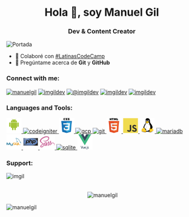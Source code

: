 <h1 align="center">Hola 👋, soy Manuel Gil</h1>
<h3 align="center">Dev & Content Creator</h3>

![Portada](https://user-images.githubusercontent.com/15136676/117588556-a4948f00-b0e9-11eb-9625-8d2ff513baf9.png)

- 🔭 Colaboré con [#LatinasCodeCamp](https://twitter.com/search?q=%23LatinasCodeCamp)
- 💬 Pregúntame acerca de **Git** y **GitHub**

<h3 align="left">Connect with me:</h3>
<p align="left">
<a href="https://github.com/manuelgil" target="blank"><img align="center" src="https://cdn.jsdelivr.net/npm/simple-icons@3.0.1/icons/github.svg" alt="manuelgil" height="30" width="40" /></a>
<a href="https://twitter.com/imgildev" target="blank"><img align="center" src="https://cdn.jsdelivr.net/npm/simple-icons@3.0.1/icons/twitter.svg" alt="imgildev" height="30" width="40" /></a>
<a href="https://medium.com/@imgildev" target="blank"><img align="center" src="https://cdn.jsdelivr.net/npm/simple-icons@3.0.1/icons/medium.svg" alt="@imgildev" height="30" width="40" /></a>
<a href="https://www.youtube.com/c/imgildev" target="blank"><img align="center" src="https://cdn.jsdelivr.net/npm/simple-icons@3.0.1/icons/youtube.svg" alt="imgildev" height="30" width="40" /></a>
<a href="https://www.twitch.tv/imgildev" target="blank"><img align="center" src="https://cdn.jsdelivr.net/npm/simple-icons@3.0.1/icons/twitch.svg" alt="imgildev" height="30" width="40" /></a>
</p>

<h3 align="left">Languages and Tools:</h3>
<p align="left"> <a href="https://developer.android.com" target="_blank"> <img src="https://raw.githubusercontent.com/devicons/devicon/master/icons/android/android-original-wordmark.svg" alt="android" width="40" height="40"/> </a> <a href="https://codeigniter.com" target="_blank"> <img src="https://cdn.worldvectorlogo.com/logos/codeigniter.svg" alt="codeigniter" width="40" height="40"/> </a> <a href="https://www.w3schools.com/css/" target="_blank"> <img src="https://raw.githubusercontent.com/devicons/devicon/master/icons/css3/css3-original-wordmark.svg" alt="css3" width="40" height="40"/> </a> <a href="https://cloud.google.com" target="_blank"> <img src="https://www.vectorlogo.zone/logos/google_cloud/google_cloud-icon.svg" alt="gcp" width="40" height="40"/> </a> <a href="https://git-scm.com/" target="_blank"> <img src="https://www.vectorlogo.zone/logos/git-scm/git-scm-icon.svg" alt="git" width="40" height="40"/> </a> <a href="https://www.w3.org/html/" target="_blank"> <img src="https://raw.githubusercontent.com/devicons/devicon/master/icons/html5/html5-original-wordmark.svg" alt="html5" width="40" height="40"/> </a> <a href="https://developer.mozilla.org/en-US/docs/Web/JavaScript" target="_blank"> <img src="https://raw.githubusercontent.com/devicons/devicon/master/icons/javascript/javascript-original.svg" alt="javascript" width="40" height="40"/> </a> <a href="https://www.linux.org/" target="_blank"> <img src="https://raw.githubusercontent.com/devicons/devicon/master/icons/linux/linux-original.svg" alt="linux" width="40" height="40"/> </a> <a href="https://mariadb.org/" target="_blank"> <img src="https://www.vectorlogo.zone/logos/mariadb/mariadb-icon.svg" alt="mariadb" width="40" height="40"/> </a> <a href="https://www.mysql.com/" target="_blank"> <img src="https://raw.githubusercontent.com/devicons/devicon/master/icons/mysql/mysql-original-wordmark.svg" alt="mysql" width="40" height="40"/> </a> <a href="https://www.php.net" target="_blank"> <img src="https://raw.githubusercontent.com/devicons/devicon/master/icons/php/php-original.svg" alt="php" width="40" height="40"/> </a> <a href="https://sass-lang.com" target="_blank"> <img src="https://raw.githubusercontent.com/devicons/devicon/master/icons/sass/sass-original.svg" alt="sass" width="40" height="40"/> </a> <a href="https://www.sqlite.org/" target="_blank"> <img src="https://www.vectorlogo.zone/logos/sqlite/sqlite-icon.svg" alt="sqlite" width="40" height="40"/> </a> <a href="https://vuejs.org/" target="_blank"> <img src="https://raw.githubusercontent.com/devicons/devicon/master/icons/vuejs/vuejs-original-wordmark.svg" alt="vuejs" width="40" height="40"/> </a> </p>

<h3 align="left">Support:</h3>
<p><a href="https://www.buymeacoffee.com/imgil"> <img align="left" src="https://cdn.buymeacoffee.com/buttons/v2/default-yellow.png" height="50" width="210" alt="imgil" /></a></p><br><br>

<p>&nbsp;<img align="center" src="https://github-readme-stats.vercel.app/api?username=manuelgil&show_icons=true&locale=en" alt="manuelgil" /></p>

<p><img align="center" src="https://github-readme-streak-stats.herokuapp.com/?user=manuelgil&" alt="manuelgil" /></p>
